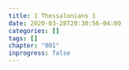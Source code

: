 ```yaml
---
title: 1 Thessalonians 1
date: 2020-03-28T20:30:56-04:00
categories: []
tags: []
chapter: "001"
inprogress: false
---
```


